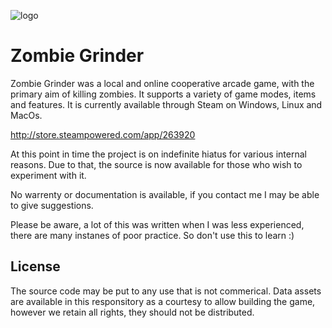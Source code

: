 ![logo](http://twindrills.com/res/main_logo.png)

# Zombie Grinder
Zombie Grinder was a local and online cooperative arcade game, with the primary aim of killing zombies. It supports a variety of game modes, items and features. It is currently available through Steam on Windows, Linux and MacOs.

http://store.steampowered.com/app/263920

At this point in time the project is on indefinite hiatus for various internal reasons. Due to that, the source is now available for those who wish to experiment with it.

No warrenty or documentation is available, if you contact me I may be able to give suggestions.

Please be aware, a lot of this was written when I was less experienced, there are many instanes of poor practice. So don't use this to learn :)

## License
The source code may be put to any use that is not commerical. Data assets are available in this responsitory as a courtesy to allow building the game, however we retain all rights, they should not be distributed.

